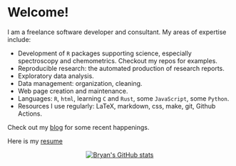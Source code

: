 # Welcome!

I am a freelance software developer and consultant. My areas of expertise include:


* Development of `R` packages supporting science, especially spectroscopy and chemometrics.  Checkout my repos for examples.
* Reproducible research: the automated production of research reports.
* Exploratory data analysis.
* Data management: organization, cleaning.
* Web page creation and maintenance.
* Languages: `R`, `html`, learning `C` and `Rust`, some `JavaScript`, some `Python`.
* Resources I use regularly: LaTeX, markdown, css, make, git, Github Actions.

Check out my [blog](https://chemospec.org/) for some recent happenings.

Here is my [resume](HansonCV.pdf)

<div align="center">

[![Bryan's GitHub stats](https://github-readme-stats.vercel.app/api?username=bryanhanson&theme=tokyonight&show_icons=true)](https://github.com/anuraghazra/github-readme-stats)

</div>
